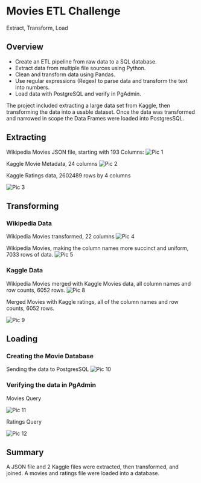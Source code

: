 # Movies ETL Challenge
Extract, Transform, Load

## Overview
* Create an ETL pipeline from raw data to a SQL database.
*	Extract data from multiple file sources using Python.
*	Clean and transform data using Pandas.
*	Use regular expressions (Regex) to parse data and transform the text into numbers.
*	Load data with PostgreSQL and verify in PgAdmin.

The project included extracting a large data set from Kaggle, then transforming the data into a usable dataset. Once the data was transformed and narrowed in scope the Data Frames were loaded into PostgresSQL.


## Extracting
Wikipedia Movies JSON file, starting with 193 Columns:
![Pic 1](https://github.com/krmcclelland/Movies-ETL/blob/main/Resources/d1_1_wiki_movies.PNG)

Kaggle Movie Metadata, 24 columns
![Pic 2](https://github.com/krmcclelland/Movies-ETL/blob/main/Resources/d1_2_kaggle_metadata.PNG)

Kaggle Ratings data, 2602489 rows by 4 columns

![Pic 3](https://github.com/krmcclelland/Movies-ETL/blob/main/Resources/d1_3_ratings.PNG)

## Transforming 
### Wikipedia Data
Wikipedia Movies transformed, 22 columns
![Pic 4](https://github.com/krmcclelland/Movies-ETL/blob/main/Resources/d2_1_wiki_movies.PNG)

Wikipedia Movies, making the column names more succinct and uniform, 7033 rows of data.
![Pic 5](https://github.com/krmcclelland/Movies-ETL/blob/main/Resources/d2_2_wiki_movie_counts.PNG)

### Kaggle Data
Wikipedia Movies merged with Kaggle Movies data, all column names and row counts, 6052 rows.
![Pic 8](https://github.com/krmcclelland/Movies-ETL/blob/main/Resources/d3_6_movies.PNG)

Merged Movies with Kaggle ratings, all of the column names and row counts, 6052 rows.

![Pic 9](https://github.com/krmcclelland/Movies-ETL/blob/main/Resources/d3_5_movies_ratings.PNG)

## Loading
### Creating the Movie Database
Sending the data to PostgresSQL
![Pic 10](https://github.com/krmcclelland/Movies-ETL/blob/main/Resources/d4_final_send..PNG)

### Verifying the data in PgAdmin
Movies Query

![Pic 11](https://github.com/krmcclelland/Movies-ETL/blob/main/Resources/movies_query.PNG)

Ratings Query

![Pic 12](https://github.com/krmcclelland/Movies-ETL/blob/main/Resources/ratings_query.PNG)

## Summary

A JSON file and 2 Kaggle files were extracted, then transformed, and joined.  A movies and ratings file were loaded into a database.
